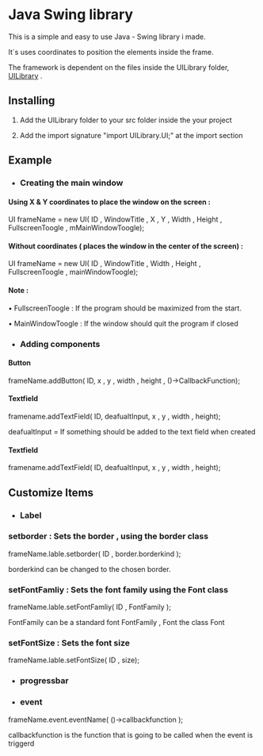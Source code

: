 # Java Swing library

This is a simple and easy to use Java - Swing library i made.

It´s uses coordinates to position the elements inside the frame.


The framework is dependent on the files inside the UILibrary folder,
[UILibrary](https://github.com/Lakerolmaker/Java-Swing-library/tree/master/UILibrary)
.



## Installing

1. Add the UILibrary folder to your src folder inside the your project

2. Add the import signature "import UILibrary.UI;" at the import section


## Example

* ### Creating the main window

#### Using X & Y coordinates to place the window on the screen :

UI frameName = new UI( ID , WindowTitle , X , Y , Width , Height , FullscreenToogle , mMainWindowToogle);


#### Without coordinates ( places the window in the center of the screen) :

UI frameName = new UI( ID , WindowTitle , Width , Height , FullscreenToogle , mainWindowToogle);


#### Note :
• FullscreenToogle : If the program should be maximized from the start.

• MainWindowToogle : If the window should quit the program if closed



* ### Adding components

#### Button

frameName.addButton( ID,  x ,  y , width , height , ()->CallbackFunction);

#### Textfield

framename.addTextField( ID,  deafualtInput,  x , y , width , height);

deafualtInput = If something should be added to the text field when created

#### Textfield

framename.addTextField( ID,  deafualtInput,  x , y , width , height);


## Customize Items


* ### Label

### setborder : Sets the border , using the border class

frameName.lable.setborder( ID ,  border.borderkind );

borderkind can be changed to the chosen border.


### setFontFamliy : Sets the font family using the Font class

frameName.lable.setFontFamliy( ID ,  FontFamily );

FontFamily can be a standard font FontFamily , Font the class Font


### setFontSize : Sets the font size

frameName.lable.setFontSize( ID , size);


* ### progressbar

* ### event

frameName.event.eventName( ()->callbackfunction  );

callbackfunction is the function that is going to be called when the event is triggerd
